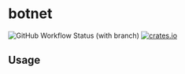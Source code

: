# botnet

![GitHub Workflow Status (with branch)](https://img.shields.io/github/actions/workflow/status/ra0x3/botnet/ci.yaml)
[![crates.io](https://img.shields.io/crates/v/botnet?label=latest)](https://crates.io/crates/botnet)

## Usage

